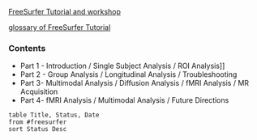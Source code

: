 [FreeSurfer Tutorial and workshop](https://surfer.nmr.mgh.harvard.edu/fswiki/FsTutorial)

[glossary of FreeSurfer Tutorial](https://surfer.nmr.mgh.harvard.edu/fswiki/FreeSurferTutorial)

### Contents
- Part 1 - Introduction / Single Subject Analysis / ROI Analysis]]
- Part 2 - Group Analysis / Longitudinal Analysis / Troubleshooting
- Part 3- Multimodal Analysis / Diffusion Analysis / fMRI Analysis / MR Acquisition
- Part 4- fMRI Analysis / Multimodal Analysis / Future Directions

```dataview
table Title, Status, Date
from #freesurfer 
sort Status Desc
```


